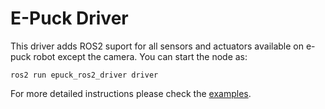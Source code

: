 # E-Puck Driver
This driver adds ROS2 suport for all sensors and actuators available on e-puck robot except the camera. You can start the node as: 
```
ros2 run epuck_ros2_driver driver
```

For more detailed instructions please check the [examples](https://github.com/cyberbotics/webots_ros2/blob/master/webots_ros2_epuck/EPUCK_ROS2.md).